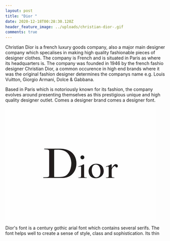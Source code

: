 ```yaml
---
layout: post
title: "Dior "
date: 2020-12-18T00:28:30.120Z
header_feature_image: ../uploads/christian-dior-.gif
comments: true
---
```

Christian Dior is a french luxury goods company, also a major main designer company which specalises in making high quality fashionable pieces of designer clothes. The company is French and is situated in Paris as where its headquarters is. The company was founded in 1946 by the french fashio designer Christian Dior, a common occurence in high end brands where it was the original fashion designer determines the companys name e.g. Louis Vuitton, Giorgio Armani, Dolce & Gabbana. 







Based in Paris which is notoriously known for its fashion, the company evolves around presenting themselves as this prestigious unique and high quality designer outlet. Comes a designer brand comes a designer font.

![](../uploads/dior-.jpeg)

Dior's font is a century gothic arial font which contains several serifs. The font helps well to create a sense of style, class and sophistication. Its thin